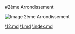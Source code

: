 #2ème Arrondissement

![Image 2ème Arrondissement](/Im_2.jpg "Image 2ème Arrondissement")

[\12.md](12.md)
[\1.md](1.md)
[\index.md](index.md)